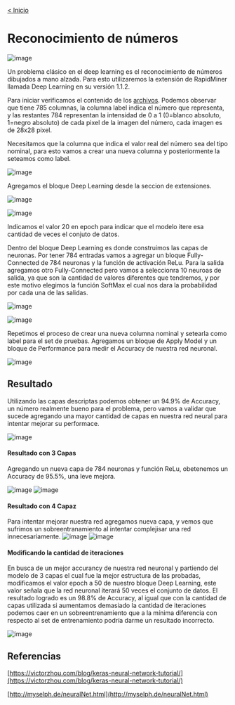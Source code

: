 [< Inicio](/index.md)

# Reconocimiento de números 

![image](https://user-images.githubusercontent.com/11593599/143690419-de3a89f4-c50e-45a0-ab8e-4312ee57902f.png)

Un problema clásico en el deep learning es el reconocimiento de números dibujados a mano alzada.
Para esto utilizaremos la extensión de RapidMiner llamada Deep Learning en su versión 1.1.2.

Para iniciar verificamos el contenido de los [archivos](https://drive.google.com/drive/folders/13wovnAqprxlWX1ABUrXQgfkNO7qq7eKQ?usp=sharing).
Podemos observar que tiene 785 columnas, la columna label indica el número que representa, y las restantes 784 representan la intensidad de 0 a 1 (0=blanco absoluto, 1=negro absoluto) de cada pixel de la imagen del número, cada imagen es de 28x28 pixel. 

Necesitamos que la columna que indica el valor real del número sea del tipo nominal, para esto vamos a crear una nueva columna y posteriormente la seteamos como label.

![image](https://user-images.githubusercontent.com/11593599/143719831-1a1dd7e5-f7a4-4d6b-96be-4f296a2874bb.png)

Agregamos el bloque Deep Learning desde la seccion de extensiones.

![image](https://user-images.githubusercontent.com/11593599/143719869-4777f636-bb13-4049-8a51-d69a8a7b870f.png)

![image](https://user-images.githubusercontent.com/11593599/143719884-33ddc7b5-440f-4e60-ac75-4f5ca48c8f99.png)

Indicamos el valor 20 en epoch para indicar que el modelo itere esa cantidad de veces el conjuto de datos.

Dentro del bloque Deep Learning es donde construimos las capas de neuronas.
Por tener 784 entradas vamos a agregar un bloque Fully-Connected de 784 neuronas y la función de activación ReLu. Para la salida agregamos otro Fully-Connected pero vamos a seleccionra 10 neuroas de salida, ya que son la cantidad de valores diferentes que tendremos, y por este motivo elegimos la función SoftMax el cual nos dara la probabilidad por cada una de las salidas.

![image](https://user-images.githubusercontent.com/11593599/143718524-134cf6cd-b87e-492c-8f52-11cd81512658.png)

![image](https://user-images.githubusercontent.com/11593599/143718516-fd7d19e7-a978-4f3c-9006-4a04f41024cd.png)

Repetimos el proceso de crear una nueva columna nominal y setearla como label para el set de pruebas. Agregamos un bloque de Apply Model y un bloque de Performance para medir el Accuracy de nuestra red neuronal.

![image](https://user-images.githubusercontent.com/11593599/143718511-78428793-f15a-49aa-a1e3-7dbc90c92d3f.png)

## Resultado
Utilizando las capas descriptas podemos obtener un 94.9% de Accuracy, un número realmente bueno para el problema, pero vamos a validar que sucede agregando una mayor cantidad de capas en nuestra red neural para intentar mejorar su performace.

![image](https://user-images.githubusercontent.com/11593599/143690639-251754a2-3eab-40b1-9c26-927b4055fe6f.png)

#### Resultado con 3 Capas
Agregando un nueva capa de 784 neuronas y función ReLu, obetenemos un Accuracy de 95.5%, una leve mejora. 

![image](https://user-images.githubusercontent.com/11593599/143690677-d3d4dfea-a645-4e88-9be9-851c8e92a3dc.png)
![image](https://user-images.githubusercontent.com/11593599/143716573-2e01508d-966c-47de-b011-b81f3b90abfa.png)


#### Resultado con 4 Capaz
Para intentar mejorar nuestra red agregamos nueva capa, y vemos que sufrimos un sobreentranamiento al intentar complejisar una red innecesariamente.
![image](https://user-images.githubusercontent.com/11593599/143716960-7afe335e-7e87-4fe3-bd10-dd5f97778c40.png)
![image](https://user-images.githubusercontent.com/11593599/143718504-2fc7d137-f532-4b98-8038-e8dbff154acf.png)

#### Modificando la cantidad de iteraciones
En busca de un mejor accurancy de nuestra red neuronal y partiendo del modelo de 3 capas el cual fue la mejor estructura de las probadas, modificamos el valor epoch a 50 de nuestro bloque Deep Learning, este valor señala que la red neuronal iterará 50 veces el conjunto de datos.
El resultado logrado es un 98.8% de Accuracy, al igual que con la cantidad de capas utilizada si aumentamos demasiado la cantidad de iteraciones podemos caer en un sobreentrenamiento que a la mínima diferencia con respecto al set de entrenamiento podría darme un resultado incorrecto.

![image](https://user-images.githubusercontent.com/11593599/143723441-3c79ac30-e666-4d12-b38f-81edddb06496.png)


## Referencias
[https://victorzhou.com/blog/keras-neural-network-tutorial/](https://victorzhou.com/blog/keras-neural-network-tutorial/)

[http://myselph.de/neuralNet.html](http://myselph.de/neuralNet.html)
